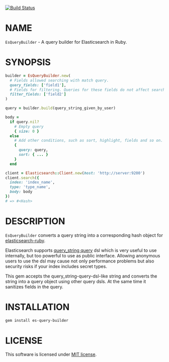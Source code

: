 [![Build Status](https://travis-ci.org/increments/es-query-builder.svg?branch=master)](https://travis-ci.org/increments/es-query-builder)

NAME
====

`EsQueryBuilder` - A query builder for Elasticsearch in Ruby.

SYNOPSIS
========

```ruby
builder = EsQueryBuilder.new(
  # Fields allowed searching with match query.
  query_fields: ['field1'],
  # Fields for filtering. Queries for these fields do not affect search score.
  filter_fields: ['field2']
)

query = builder.build(query_string_given_by_user)

body = 
  if query.nil?
    # Empty query
    { size: 0 }
  else
    # Add other conditions, such as sort, highlight, fields and so on.
    {
      query: query,
      sort: { ... }
    }
  end

client = Elasticsearch::Client.new(host: 'http://server:9200')
client.search({
  index: 'index_name',
  type: 'type_name',
  body: body
})
# => #<Hash>
```

DESCRIPTION
===========

`EsQueryBuilder` converts a query string into a corresponding hash object for [elasticsearch-ruby](https://github.com/elasticsearch/elasticsearch-ruby).

Elasticsearch supports [query_string query](http://www.elasticsearch.org/guide/en/elasticsearch/reference/current/query-dsl-query-string-query.html) dsl which is very useful to use internally, but too powerful to use as public interface. Allowing anonymous users to use the dsl may cause not only performance problems but also security risks if your index includes secret types.

This gem accepts the query_string-query-dsl-like string and converts the string into a query object using other query dsls. At the same time it sanitizes fields in the query.

INSTALLATION
============

```bash
gem install es-query-builder
```

LICENSE
=======

This software is licensed under [MIT license](https://github.com/increments/es-query-builder/tree/master/LICENSE.txt).
